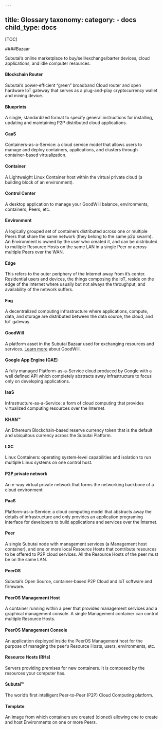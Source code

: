	---
title: Glossary
taxonomy:
    category:
        - docs
child_type: docs
---

[TOC]

####Bazaar

Subutai’s online marketplace to buy/sell/exchange/barter
devices, cloud applications, and idle computer resources.

#### Blockchain Router

Subutai’s power-efficient “green” broadband
Cloud router and open hardware IoT gateway that serves as a
plug-and-play cryptocurrency wallet and mining device.

#### Blueprints

A single, standardized format to specify general
instructions for installing, updating and maintaining P2P distributed
cloud applications.

#### CaaS

Containers-as-a-Service: a cloud service model that allows users to manage and deploy containers, applications, and clusters
through container-based virtualization.

#### Container

A Lightweight Linux Container host within the virtual private cloud (a building block of an environment).

#### Control Center

A desktop application to manage your GoodWill balance, environments, containers, Peers, etc.

#### Environment

A logically grouped set of containers distributed
across one or multiple Peers that share the same network (they belong to the same p2p swarm). An Environment is owned by the user who created it, and can be distributed to multiple Resource Hosts on the same LAN in a single Peer or across multiple Peers over the WAN.

#### Edge

This refers to the outer periphery of the Internet away from
it’s center. Residential users and devices, the things composing the
IoT, reside on the edge of the Internet where usually but not always the
throughput, and availability of the network suffers.

#### Fog

A decentralized computing infrastructure where applications,
compute, data, and storage are distributed between the data source, the
cloud, and IoT gateway.

#### GoodWill

A platform asset in the Subutai Bazaar used for
exchanging resources and services. [Learn more](../working-with-subutai/goodwill) about GoodWill.

#### Google App Engine (GAE)

A fully managed Platform-as-a-Service cloud produced by Google with a well defined API which completely abstracts away infrastructure to focus only on developing applications.

#### IaaS

Infrastructure-as-a-Service: a form of cloud computing that provides virtualized computing resources over the Internet.

#### KHAN™

An Ethereum Blockchain-based reserve currency token that is the default and ubiquitous currency across the Subutai Platform.

#### LXC

Linux Containers: operating system-level capabilities and
isolation to run multiple Linux systems on one control host.

#### P2P private network

An n-way virtual private network that forms
the networking backbone of a cloud environment

#### PaaS

Platform-as-a-Service: a cloud computing model that abstracts away the details of infrastructure and only provides an application programing interface for developers to build applications and services over the Internet.

#### Peer

A single Subutai node with management services (a Management host container), and one or more local Resource Hosts that contribute resources to be offered to P2P cloud services. All the Resource Hosts of the peer must be on the same LAN.

#### PeerOS

Subutai’s Open Source, container-based P2P Cloud and IoT software and firmware.

#### PeerOS Management Host

A container running within a peer that provides management services and a graphical management console. A single Management container can control multiple Resource Hosts.

#### PeerOS Management Console

An application deployed inside the PeerOS Management host for the purpose of managing the peer’s Resource Hosts, users, environments, etc.

#### Resource Hosts (RHs)

Servers providing premises for new containers. It is composed by the resources your computer has.

#### Subutai™

The world’s first intelligent Peer-to-Peer (P2P) Cloud Computing platform.

#### Template

An image from which containers are created (cloned) allowing one to create and host Environments on one or more Peers.
